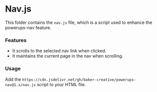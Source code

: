 # Nav.js

This folder contains the `nav.js` file, which is a script used to enhance the powerups-nav feature.

### Features

- It scrolls to the selected nav link when clicked.
- It maintains the current page in the nav when scrolling.

### Usage

Add the `https://cdn.jsdelivr.net/gh/baker-creative/powerups-nav@1.x/nav.js` script to your HTML file.
